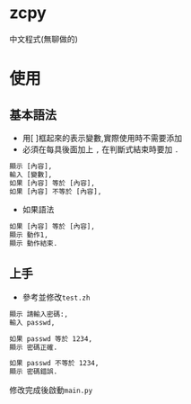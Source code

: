 # zcpy
中文程式(無聊做的)

# 使用
## 基本語法
- 用[ ]框起來的表示變數,實際使用時不需要添加
- 必須在每具後面加上 `,` 在判斷式結束時要加 `.`
```txt
顯示 [內容],
輸入 [變數],
如果 [內容] 等於 [內容],
如果 [內容] 不等於 [內容],
```
- 如果語法
```txt
如果 [內容] 等於 [內容],
顯示 動作1,
顯示 動作結束.
```

## 上手
- 參考並修改`test.zh`
```txt
顯示 請輸入密碼:,
輸入 passwd,

如果 passwd 等於 1234,
顯示 密碼正確.

如果 passwd 不等於 1234,
顯示 密碼錯誤.

```
修改完成後啟動`main.py`